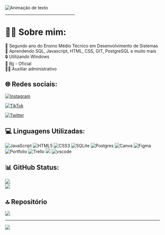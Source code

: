 <img alt="Animação de texto" src="https://readme-typing-svg.demolab.com/?lines=Olá,%20me%20chamo Douglas!%20✌🏾;Bem%20Vindo!%20😉&font=Noto%20Sans&justify=true&width=550&height=45&color=F5F4FF&vCenter=true&pause=1000&size=30"> 
  <hr width="45%">

# 🏄‍♂️ Sobre mim:
🧠 Segundo ano do Ensino Médio Técnico em Desenvolvimento de Sistemas <br>🔎 Aprendendo SQL, Javascript, HTML, CSS, GIT, PostgreSQL e muito mais <br>🔒 Utilizando Windows <br>🥋 Bjj - Oficial <br>👨‍💻 Auxiliar administrativo


## 🌐 Redes sociais:
[![Instagram](https://img.shields.io/badge/Instagram-%23E4405F.svg?logo=Instagram&logoColor=white)](https://instagram.com/_pierridouglas) 

[![TikTok](https://img.shields.io/badge/TikTok-%23000000.svg?logo=TikTok&logoColor=white)](https://tiktok.com/@_pierridouglas ) 

[![Twitter](https://img.shields.io/badge/Twitter-%231DA1F2.svg?logo=Twitter&logoColor=white)](https://twitter.com/_pierridouglas) 

## 💻 Linguagens Utilizadas:
![JavaScript](https://img.shields.io/badge/javascript-%23323330.svg?style=for-the-badge&logo=javascript&logoColor=%23F7DF1E) ![HTML5](https://img.shields.io/badge/html5-%23E34F26.svg?style=for-the-badge&logo=html5&logoColor=white) ![CSS3](https://img.shields.io/badge/css3-%231572B6.svg?style=for-the-badge&logo=css3&logoColor=white) ![SQLite](https://img.shields.io/badge/sqlite-%2307405e.svg?style=for-the-badge&logo=sqlite&logoColor=white) ![Postgres](https://img.shields.io/badge/postgres-%23316192.svg?style=for-the-badge&logo=postgresql&logoColor=white) ![Canva](https://img.shields.io/badge/Canva-%2300C4CC.svg?style=for-the-badge&logo=Canva&logoColor=white) 	![Figma](https://img.shields.io/badge/figma-%23F24E1E.svg?style=for-the-badge&logo=figma&logoColor=white) ![Portfolio](https://img.shields.io/badge/Portfolio-%23000000.svg?style=for-the-badge&logo=firefox&logoColor=#FF7139) ![Trello](https://img.shields.io/badge/Trello-%23026AA7.svg?style=for-the-badge&logo=Trello&logoColor=white)
<img src="https://img.shields.io/badge/Git-F3501D?style=for-the-badge&logo=git&logoColor=white">
![vscode](https://img.shields.io/badge/Visual%20Studio%20Code-30A1EB?style=for-the-badge&logo=Visual%20Studio%20Code&logoColor=white)



## 📊 GitHub Status:
![](https://github-readme-stats.vercel.app/api?username=Douguinhapi&theme=radical&hide_border=false&include_all_commits=true&count_private=true)<br/>
![](https://github-readme-streak-stats.herokuapp.com/?user=Douguinhapi&theme=radical&hide_border=false)<br/>



## 🔝 Repositório
![](https://github-contributor-stats.vercel.app/api?username=Douguinhapi&limit=5&theme=dark&combine_all_yearly_contributions=true)

---
[![](https://visitcount.itsvg.in/api?id=Douguinhapi&icon=0&color=0)](https://visitcount.itsvg.in)

<!-- Proudly created with GPRM ( https://gprm.itsvg.in ) -->

